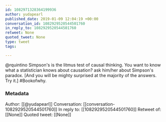```yaml
---
id: 1082971328364199936
author: yudapearl
published_date: 2019-01-09 12:04:19 +00:00
conversation_id: 1082929520544501760
in_reply_to: 1082929520544501760
retweet: None
quoted_tweet: None
type: tweet
tags:

---
```


@rquintino Simpson's is the litmus test of causal thinking. You want to know what a statistician knows about causation? ask him/her about Simpson's paradox. [And you will be mighty surprised at the majority of the answers. Try it.] #Bookofwhy.

### Metadata

Author: [[@yudapearl]]
Conversation: [[conversation-1082929520544501760]]
In reply to: [[1082929520544501760]]
Retweet of: [[None]]
Quoted tweet: [[None]]
